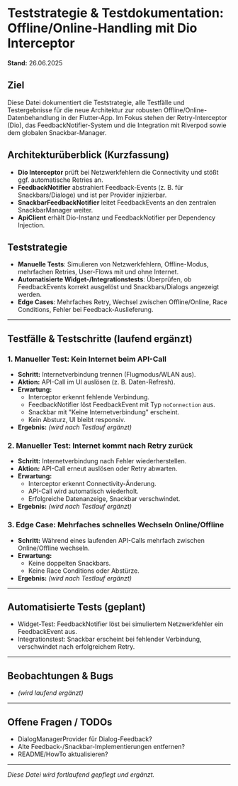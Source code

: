 # Teststrategie & Testdokumentation: Offline/Online-Handling mit Dio Interceptor

**Stand:** 26.06.2025

## Ziel

Diese Datei dokumentiert die Teststrategie, alle Testfälle und Testergebnisse für die neue Architektur zur robusten Offline/Online-Datenbehandlung in der Flutter-App. Im Fokus stehen der Retry-Interceptor (Dio), das FeedbackNotifier-System und die Integration mit Riverpod sowie dem globalen Snackbar-Manager.

## Architekturüberblick (Kurzfassung)
- **Dio Interceptor** prüft bei Netzwerkfehlern die Connectivity und stößt ggf. automatische Retries an.
- **FeedbackNotifier** abstrahiert Feedback-Events (z. B. für Snackbars/Dialoge) und ist per Provider injizierbar.
- **SnackbarFeedbackNotifier** leitet FeedbackEvents an den zentralen SnackbarManager weiter.
- **ApiClient** erhält Dio-Instanz und FeedbackNotifier per Dependency Injection.

## Teststrategie
- **Manuelle Tests**: Simulieren von Netzwerkfehlern, Offline-Modus, mehrfachen Retries, User-Flows mit und ohne Internet.
- **Automatisierte Widget-/Integrationstests**: Überprüfen, ob FeedbackEvents korrekt ausgelöst und Snackbars/Dialogs angezeigt werden.
- **Edge Cases**: Mehrfaches Retry, Wechsel zwischen Offline/Online, Race Conditions, Fehler bei Feedback-Auslieferung.

---

## Testfälle & Testschritte (laufend ergänzt)

### 1. Manueller Test: Kein Internet beim API-Call
- **Schritt:** Internetverbindung trennen (Flugmodus/WLAN aus).
- **Aktion:** API-Call im UI auslösen (z. B. Daten-Refresh).
- **Erwartung:**
    - Interceptor erkennt fehlende Verbindung.
    - FeedbackNotifier löst FeedbackEvent mit Typ `noConnection` aus.
    - Snackbar mit "Keine Internetverbindung" erscheint.
    - Kein Absturz, UI bleibt responsiv.
- **Ergebnis:** _(wird nach Testlauf ergänzt)_

### 2. Manueller Test: Internet kommt nach Retry zurück
- **Schritt:** Internetverbindung nach Fehler wiederherstellen.
- **Aktion:** API-Call erneut auslösen oder Retry abwarten.
- **Erwartung:**
    - Interceptor erkennt Connectivity-Änderung.
    - API-Call wird automatisch wiederholt.
    - Erfolgreiche Datenanzeige, Snackbar verschwindet.
- **Ergebnis:** _(wird nach Testlauf ergänzt)_

### 3. Edge Case: Mehrfaches schnelles Wechseln Online/Offline
- **Schritt:** Während eines laufenden API-Calls mehrfach zwischen Online/Offline wechseln.
- **Erwartung:**
    - Keine doppelten Snackbars.
    - Keine Race Conditions oder Abstürze.
- **Ergebnis:** _(wird nach Testlauf ergänzt)_

---

## Automatisierte Tests (geplant)
- Widget-Test: FeedbackNotifier löst bei simuliertem Netzwerkfehler ein FeedbackEvent aus.
- Integrationstest: Snackbar erscheint bei fehlender Verbindung, verschwindet nach erfolgreichem Retry.

---

## Beobachtungen & Bugs
- _(wird laufend ergänzt)_

---

## Offene Fragen / TODOs
- DialogManagerProvider für Dialog-Feedback?
- Alte Feedback-/Snackbar-Implementierungen entfernen?
- README/HowTo aktualisieren?

---

_Diese Datei wird fortlaufend gepflegt und ergänzt._

